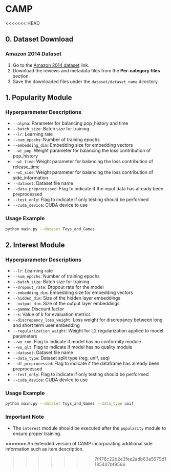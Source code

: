 # CAMP
<<<<<<< HEAD

## 0. Dataset Download

### Amazon 2014 Dataset

1. Go to the [Amazon 2014 dataset](https://cseweb.ucsd.edu/~jmcauley/datasets/amazon/links.html) link.
2. Download the reviews and metadata files from the **Per-category files** section.
3. Save the downloaded files under the `dataset/dataset_name` directory.

## 1. Popularity Module

### Hyperparameter Descriptions

- `--alpha`: Parameter for balancing pop_history and time
- `--batch_size`: Batch size for training
- `--lr`: Learning rate
- `--num_epochs`: Number of training epochs
- `--embedding_dim`: Embedding size for embedding vectors
- `--wt_pop`: Weight parameter for balancing the loss contribution of pop_history
- `--wt_time`: Weight parameter for balancing the loss contribution of release_time
- `--wt_side`: Weight parameter for balancing the loss contribution of side_information
- `--dataset`: Dataset file name
- `--data_preprocessed`: Flag to indicate if the input data has already been preprocessed
- `--test_only`: Flag to indicate if only testing should be performed
- `--cuda_device`: CUDA device to use

### Usage Example

```bash
python main.py --dataset Toys_and_Games
```

## 2. Interest Module

### Hyperparameter Descriptions

- `--lr`: Learning rate
- `--num_epochs`: Number of training epochs
- `--batch_size`: Batch size for training
- `--dropout_rate`: Dropout rate for the model
- `--embedding_dim`: Embedding size for embedding vectors
- `--hidden_dim`: Size of the hidden layer embeddings
- `--output_dim`: Size of the output layer embeddings
- `--gamma`: Discount factor
- `--k`: Value of k for evaluation metrics
- `--discrepancy_loss_weight`: Loss weight for discrepancy between long and short term user embedding
- `--regularization_weight`: Weight for L2 regularization applied to model parameters
- `--wo_con`: Flag to indicate if model has no conformity module
- `--wo_qlt`: Flag to indicate if model has no quality module
- `--dataset`: Dataset file name
- `--data_type`: Dataset split type (reg, unif, seq)
- `--df_preprocessed`: Flag to indicate if the dataframe has already been preprocessed
- `--test_only`: Flag to indicate if only testing should be performed
- `--cuda_device`: CUDA device to use

### Usage Example

```bash
python main.py --dataset Toys_and_Games --data_type unif
```

### Important Note
- The `interest` module should be executed after the `popularity` module to ensure proper training.

=======
An extended version of CAMP incorporating additional side information such as item description.
>>>>>>> 7f478c22b2e3fee2adb63a5979d11854d7bf9566
